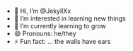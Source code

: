 - 👋 Hi, I’m @JekyllXx
- 👀 I’m interested in learning new things
- 🌱 I’m currently learning to grow
- 😄 Pronouns: he/they
- ⚡ Fun fact: ... the walls have ears

<!---
JekyllXx/JekyllXx is a ✨ special ✨ repository because its `README.md` (this file) appears on your GitHub profile.
You can click the Preview link to take a look at your changes.
--->
